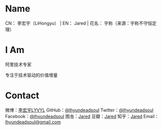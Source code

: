 

# Name
CN： 李宏宇（LiHongyu） | EN： Jared | 花名： 宇称（来源：宇称不守恒定理）

# I Am
阿里技术专家

专注于技术驱动的价值增量

# Contact

微博：[李宏宇LYVYL](https://weibo.com/blazedphoenix)
GitHub：[@lhyundeadsoul](https://github.com/lhyundeadsoul)
Twitter：[@lhyundeadsoul](https://twitter.com/lhyundeadsoul)
Facebook：[@lhyundeadsoul](https://www.facebook.com/profile.php?id=100011621946263)
图虫：[Jared](https://tuchong.com/2678143/)
豆瓣：[Jared](https://www.douban.com/people/156562325/)
知乎：[Jared](https://www.zhihu.com/people/leon-59-68/activities)
Email：lhyundeadsoul@gmail.com